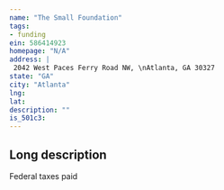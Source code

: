 ```yaml
---
name: "The Small Foundation"
tags:
- funding
ein: 586414923
homepage: "N/A"
address: |
 2042 West Paces Ferry Road NW, \nAtlanta, GA 30327
state: "GA"
city: "Atlanta"
lng: 
lat: 
description: ""
is_501c3: 
---
```


## Long description

Federal taxes paid
